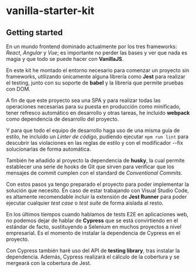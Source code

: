 # vanilla-starter-kit

## Getting started

En un mundo frontend dominado actualmente por los tres frameworks: *React*, *Angular* y *Vue*; es importante no perder las bases y ver que nada es magia y que todo se puede hacer con **VanillaJS**.

En este kit he montado el entorno necesario para comenzar un
proyecto sin frameworks, utilizando únicamente alguna librería como **Jest** para realizar el testing, junto con su soporte de **babel** y la librería que permite pruebas con DOM.

A fin de que este proyecto sea una SPA y para realizar todas las operaciones necesarias para su puesta en producción como minificado, tener refresco automático en desarrollo y otras tareas,
he incluido **webpack** como dependencia de desarrollo del proyecto.

Y para que todo el equipo de desarrollo haga uso de una misma guía de estilo, he incluido un *Linter de código*, pudiendo ejecutar `npm run lint` para descubrir las violaciones en las reglas de estilo y con el
modificador --fix solucionarlas de forma automática.

También he añadido al proyecto la dependencia de **husky**, la cual permite establecer una serie de hooks de Git que sirven para verificar que los mensajes de commit cumplen con el standard de *Conventional Commits*.

Con estos pasos ya tengo preparado el proyecto para poder implementar la solución que necesito. En caso de estar trabajando con Visual Studio Code, es altamente recomendable incluir la extensión de **Jest Runner** para poder ejecutar cualquier *test case* o *test suite* de forma aislada al resto.

En los últimos tiempos cuando hablamos de tests E2E en aplicaciones web, no podemos dejar de hablar de **Cypress** que se está convirtiendo en el estándar de facto, sustituyendo a Selenium en muchos proyectos a nivel empresarial. Es el momento de instalar la dependencia de Cypress en el proyecto.


Con Cypress también haré uso del API de **testing library**, tras instalar la dependencia. Además, Cypress realizará el cálculo de la cobertura y se mergeará con la cobertura de Jest.